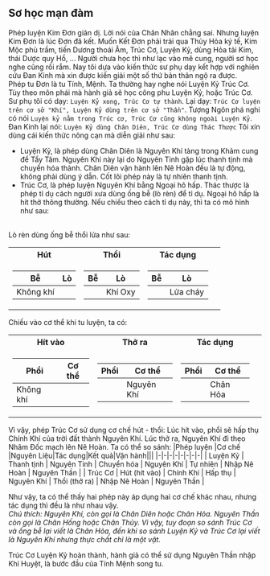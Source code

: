 ## Sơ học mạn đàm

Phép luyện Kim Đơn giản dị. Lời nói của Chân Nhân chẳng sai. Nhưng luyện Kim Đơn là lúc Đơn đã kết. Muốn Kết Đơn phải trải qua Thủy Hỏa ký tế, Kim Mộc phù trầm, tiến Dương thoái Âm, Trúc Cơ, Luyện Kỷ, dùng Hỏa tải Kim, thái Dược quy Hồ, ... Người chưa học thì như lạc vào mê cung, người sơ học nghe cũng rối rắm. Nay tôi dựa vào kiến thức sư phụ dạy kết hợp với nghiên cứu Đan Kinh mà xin được kiến giải một số thứ bản thân ngộ ra được.<br>
Phép tu Đơn là tu Tính, Mệnh. Ta thường hay nghe nói Luyện Kỷ Trúc Cơ. Tùy theo môn phái mà hành giả sẽ học công phu Luyện Kỷ, hoặc Trúc Cơ. Sư phụ tôi có dạy: `Luyện Kỷ xong, Trúc Cơ tự thành`. Lại dạy: `Trúc Cơ luyện trên cơ sở "Khí", Luyện Kỷ dùng trên cơ sở "Thần"`. Tượng Ngôn phá nghi có nói `Luyện kỷ nằm trong Trúc cơ, Trúc Cơ cũng không ngoài Luyện Kỷ`. Đan Kinh lại nói: `Luyện Kỷ dùng Chân Diên, Trúc Cơ dùng Thác Thược` Tôi xin dùng cái kiến thức nông cạn mà diễn giải như sau:
- Luyện Kỷ, là phép dùng Chân Diên là Nguyên Khí tàng trong Khảm cung để Tẩy Tâm. Nguyên Khí này lại do Nguyên Tinh gặp lúc thanh tịnh mà chuyển hóa thành. Chân Diên vận hành lên Nê Hoàn đều là tự động, không phải dùng ý dẫn. Cốt lõi phép này là tự nhiên thanh tịnh.
- Trúc Cơ, là phép luyện Nguyên Khí bằng Ngoại hô hấp. Thác thược là phép tỉ dụ cách người xưa dùng ống bễ (lò rèn) để tỉ dụ. Ngoại hô hấp là hít thở thông thường. Nếu chiếu theo cách tỉ dụ này, thì ta có mô hình như sau:

<br> Lò rèn dùng ống bễ thổi lửa như sau:
<table>
<tr><th>Hút</th><th>Thổi</th><th>Tác dụng</th></tr>
<tr><td>

| Bễ | Lò |
|-|-|
| Không khí| |

</td><td>

| Bễ | Lò |
|-|-|
| | Khí Oxy |

</td><td>

| Bễ | Lò|
|-|-|
| | Lửa cháy |

</td><td>

</td></tr> </table>

Chiếu vào cơ thể khi tu luyện, ta có:

<table>
<tr><th>Hít vào</th><th>Thở ra</th><th>Tác dụng</th></tr>
<tr><td>

| Phổi | Cơ thể |
|-|-|
| Không khí | |

</td><td>

| Phổi | Cơ thể |
|-|-|
| | Nguyên Khí|

</td><td>

| Phổi | Cơ thể |
|-|-|
| | Chân Hỏa |

</td><td>
</td></tr> </table>

Vì vậy, phép Trúc Cơ sử dụng cơ chế hút - thổi: Lúc hít vào, phổi sẽ hấp thụ Chính Khí của trời đất thành Nguyên Khí. Lúc thở ra, Nguyên Khí đi theo Nhâm Đốc mạch lên Nê Hoàn. Ta có thể so sánh:
|Phép luyện |Cơ chế |Nguyên Liệu|Tác dụng|Kết quả|Vận hành|||
|-|-|-|-|-|-|-|-|
| Luyện Kỷ | Thanh tịnh | Nguyên Tinh | Chuyển hóa | Nguyên Khí | Tự nhiên | Nhập Nê Hoàn | Nguyên Thần |
| Trúc Cơ | Hút (hít vào) | Chính Khí | Hấp thụ | Nguyên Khí | Thổi (thở ra) | Nhập Nê Hoàn | Nguyên Thần |

Như vậy, ta có thể thấy hai phép này áp dụng hai cơ chế khác nhau, nhưng tác dụng thì đều là như nhau vậy. <br>
*Chú thích: Nguyên Khí, còn gọi là Chân Diên hoặc Chân Hỏa. Nguyên Thần còn gọi là Chân Hống hoặc Chân Thủy. Vì vậy, tuy đoạn so sánh Trúc Cơ và ống bễ lại viết là Chân Hỏa, đến khi so sánh Luyện Kỷ và Trúc Cơ lại viết là Nguyên Khí nhưng thực chất chỉ là một vật.*

Trúc Cơ Luyện Kỷ hoàn thành, hành giả có thể sử dụng Nguyên Thần nhập Khí Huyệt, là bước đầu của Tính Mệnh song tu.
